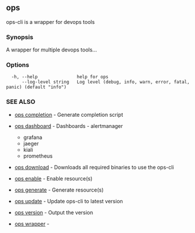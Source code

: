 ## ops

ops-cli is a wrapper for devops tools

### Synopsis

A wrapper for multiple devops tools...

### Options

```
  -h, --help               help for ops
      --log-level string   Log level (debug, info, warn, error, fatal, panic) (default "info")
```

### SEE ALSO

* [ops completion](ops_completion.md)	 - Generate completion script
* [ops dashboard](ops_dashboard.md)	 - Dashboards  - alertmanager
  - grafana
  - jaeger
  - kiali
  - prometheus

* [ops download](ops_download.md)	 - Downloads all required binaries to use the ops-cli
* [ops enable](ops_enable.md)	 - Enable resource(s)
* [ops generate](ops_generate.md)	 - Generate resource(s)
* [ops update](ops_update.md)	 - Update ops-cli to latest version
* [ops version](ops_version.md)	 - Output the version
* [ops wrapper](ops_wrapper.md)	 - 

